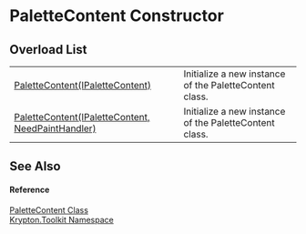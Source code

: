 # PaletteContent Constructor


## Overload List
<table>
<tr>
<td><a href="20d210f0-f25f-a454-499a-11f1d91926b6.md">PaletteContent(IPaletteContent)</a></td>
<td>Initialize a new instance of the PaletteContent class.</td></tr>
<tr>
<td><a href="a50bdd95-9f13-d08f-bf4c-423b280c315c.md">PaletteContent(IPaletteContent, NeedPaintHandler)</a></td>
<td>Initialize a new instance of the PaletteContent class.</td></tr>
</table>

## See Also


#### Reference
<a href="600fddc4-c6c6-d210-7fd3-d71ea95305c6.md">PaletteContent Class</a>  
<a href="79d2eac2-21f4-54ff-7552-b20c33c30600.md">Krypton.Toolkit Namespace</a>  
